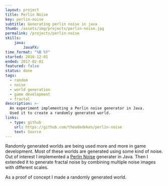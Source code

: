 ```yaml
---
layout: project
title: Perlin Noise
key: perlin-noise
subtitle: Generating perlin noise in java
thumb: /assets/img/projects/perlin-noise.jpg
permalink: /projects/perlin-noise
skills:
    java:
        JavaFX:
time_format: "%B %Y"
started: 2016-12-01
ended: 2017-02-01
featured: false
status: done
tags:
  - random
  - noise
  - world generation
  - game development
  - fractal
description: >-
  An experiment implementing a Perlin noise generator in Java.
  Used it to create a randomly generated world.
links:
  - type: github
    url: https://github.com/theodedeken/perlin-noise
    text: Source
---
```

Randomly generated worlds are being used more and more in game development.
Most of these worlds are generated using some kind of noise.
Out of interest I implemented a [Perlin Noise](https://en.wikipedia.org/wiki/Perlin_noise) generater in Java.
Then I extended it to generate fractal noise by combining multiple noise images with different scales.

As a proof of concept I made a randomly generated world.